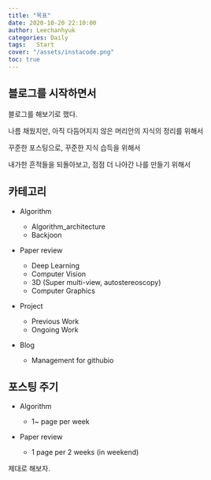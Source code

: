 ```yaml
---
title: "목표"
date: 2020-10-20 22:10:00
author: Leechanhyuk
categories: Daily
tags:	Start
cover: "/assets/instacode.png"
toc: true
---
```


## 블로그를 시작하면서

블로그를 해보기로 했다.

나름 채웠지만, 아직 다듬어지지 않은 머리안의 지식의 정리를 위해서

꾸준한 포스팅으로, 꾸준한 지식 습득을 위해서

내가한 흔적들을 되돌아보고, 점점 더 나아간 나를 만들기 위해서

## 카테고리

- Algorithm
  -  Algorithm_architecture
  -  Backjoon

- Paper review
  -  Deep Learning
  -  Computer Vision
  -  3D (Super multi-view, autostereoscopy)
  -  Computer Graphics

- Project
  - Previous Work
  - Ongoing Work

- Blog
  - Management for githubio
  
## 포스팅 주기

  - Algorithm
    - 1~ page per week
  
  - Paper review
    - 1 page per 2 weeks (in weekend)

제대로 해보자.








